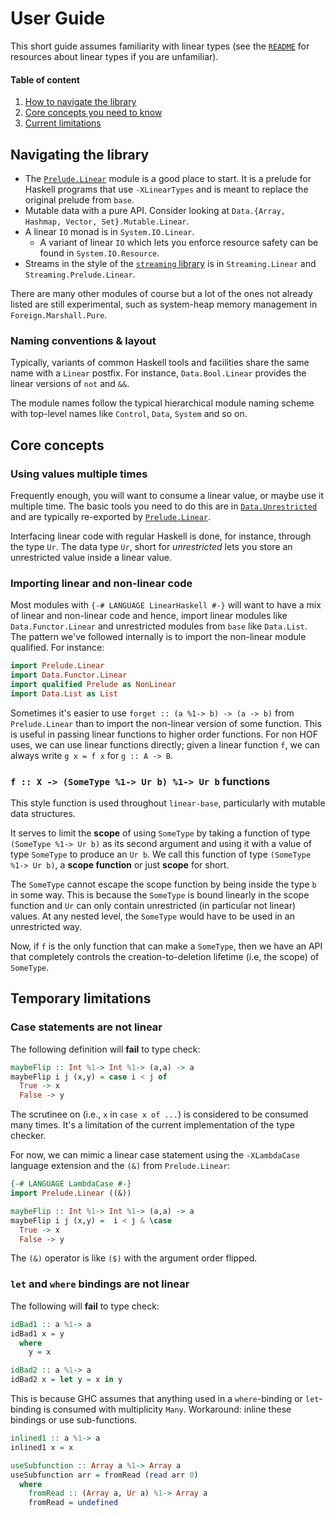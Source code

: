 # User Guide

This short guide assumes
familiarity with linear types (see the [`README`] for resources about linear types
if you are unfamiliar).

#### Table of content

  1. [How to navigate the library](#navigating-the-library)
  2. [Core concepts you need to know](#core-concepts)
  3. [Current limitations](#temporary-limitations)

## Navigating the library

 * The [`Prelude.Linear`] module is a good place to start. It is a prelude for
 Haskell programs that use `-XLinearTypes` and is meant to replace the original
 prelude from `base`.
 * Mutable data with a pure API.
   Consider looking at `Data.{Array, Hashmap, Vector, Set}.Mutable.Linear`.
 * A linear `IO` monad is in `System.IO.Linear`.
   * A variant of linear `IO` which lets you enforce resource safety
     can be found in `System.IO.Resource`.
 * Streams in the style of the [`streaming`
   library](https://hackage.haskell.org/package/streaming) is in
   `Streaming.Linear` and `Streaming.Prelude.Linear`.

There are many other modules of course but a lot of the ones not already listed
are still experimental, such as system-heap memory management in `Foreign.Marshall.Pure`.

### Naming conventions & layout

Typically, variants of common Haskell tools and facilities
share the same name with a `Linear` postfix. For instance,
`Data.Bool.Linear` provides the linear versions of `not`
and `&&`.

The module names follow the typical hierarchical module
naming scheme with top-level names like `Control`, `Data`, `System`
and so on.


## Core concepts

### Using values multiple times

Frequently enough, you will want to consume a linear value, or maybe
use it multiple time. The basic tools you need to do this are in
[`Data.Unrestricted`] and are typically re-exported by
[`Prelude.Linear`].

Interfacing linear code with regular Haskell is done, for instance, through the type `Ur`.
The data type `Ur`, short for _unrestricted_ lets you store an
unrestricted value inside a linear value.

### Importing linear and non-linear code

Most modules with `{-# LANGUAGE LinearHaskell #-}` will want to have a mix of
linear and non-linear code and hence, import linear modules like
`Data.Functor.Linear` and unrestricted modules from `base` like `Data.List`.
The pattern we've followed internally is to import the non-linear module
qualified. For instance:

```haskell
import Prelude.Linear
import Data.Functor.Linear
import qualified Prelude as NonLinear
import Data.List as List
```

Sometimes it's easier to use `forget :: (a %1-> b) -> (a -> b)` from
`Prelude.Linear` than to import the non-linear version of some function.
This is useful in passing linear functions to higher order functions.
For non HOF uses, we can use linear functions directly; given a linear function
`f`, we can always write `g x = f x` for `g :: A -> B`.


### `f :: X -> (SomeType %1-> Ur b) %1-> Ur b` functions

This style function is used throughout `linear-base`, particularly
with mutable data structures.

It serves to limit the **scope** of using `SomeType` by taking
a function of type `(SomeType %1-> Ur b)`
as its second argument and using it with a value of type `SomeType` to
produce an `Ur b`. We call this function of type `(SomeType %1-> Ur b)`,
a **scope function** or just **scope** for short.

The `SomeType` cannot escape the scope function by being inside the type `b`
in some way. This is because the `SomeType` is bound linearly in the scope
function and `Ur` can only contain unrestricted (in particular not linear)
values. At any nested level, the `SomeType` would have to be used in an
unrestricted way.

Now, if `f` is the only function that can make a `SomeType`,
then we have an API that completely controls the creation-to-deletion
lifetime (i.e, the scope) of `SomeType`.


## Temporary limitations

### Case statements are not linear

The following definition will **fail** to type check:

```haskell
maybeFlip :: Int %1-> Int %1-> (a,a) -> a
maybeFlip i j (x,y) = case i < j of
  True -> x
  False -> y
```

The scrutinee on (i.e., `x` in `case x of ...`) is considered to be
consumed many times. It's a limitation of the current implementation
of the type checker.

For now, we can mimic a linear case statement using the
`-XLambdaCase` language extension and the `(&)` from `Prelude.Linear`:

```haskell
{-# LANGUAGE LambdaCase #-}
import Prelude.Linear ((&))

maybeFlip :: Int %1-> Int %1-> (a,a) -> a
maybeFlip i j (x,y) =  i < j & \case
  True -> x
  False -> y
```

The `(&)` operator is like `($)` with the argument order flipped.

### `let` and `where` bindings are not linear

The following will **fail** to type check:

```haskell
idBad1 :: a %1-> a
idBad1 x = y
  where
    y = x

idBad2 :: a %1-> a
idBad2 x = let y = x in y
```

This is because GHC assumes that anything used in a `where`-binding or
`let`-binding is consumed with multiplicity `Many`. Workaround: inline
these bindings or use sub-functions.

```haskell
inlined1 :: a %1-> a
inlined1 x = x

useSubfunction :: Array a %1-> Array a
useSubfunction arr = fromRead (read arr 0)
  where
    fromRead :: (Array a, Ur a) %1-> Array a
    fromRead = undefined
```

[`Data.Unrestricted`]: ../src/Data/Unrestricted/Linear.hs
[`Prelude.Linear`]: ../src/Prelude/Linear.hs
[`README`]: ../README.md
